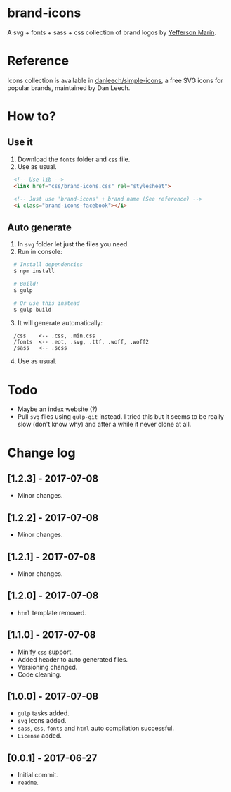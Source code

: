 # brand-icons
A svg + fonts + sass + css collection of brand logos by [Yefferson Marín](https://github.com/yammadev).

# Reference
Icons collection is available in [danleech/simple-icons](https://github.com/danleech/simple-icons), a free SVG icons for popular brands, maintained by Dan Leech.

# How to?
## Use it
1. Download the `fonts` folder and `css` file.
2. Use as usual.
```html
  <!-- Use lib -->
  <link href="css/brand-icons.css" rel="stylesheet">

  <!-- Just use 'brand-icons' + brand name (See reference) -->
  <i class="brand-icons-facebook"></i>
```

## Auto generate
1. In `svg` folder let just the files you need.
2. Run in console:
```bash
  # Install dependencies
  $ npm install

  # Build!
  $ gulp

  # Or use this instead
  $ gulp build
```

3. It will generate automatically:
```
  /css    <-- .css, .min.css
  /fonts  <-- .eot, .svg, .ttf, .woff, .woff2
  /sass   <-- .scss
```
4. Use as usual.

# Todo
- Maybe an index website (?)
- Pull `svg` files using `gulp-git` instead. I tried this but it seems to be really slow (don't know why) and after a while it never clone at all.

# Change log
## [1.2.3] - 2017-07-08
- Minor changes.

## [1.2.2] - 2017-07-08
- Minor changes.

## [1.2.1] - 2017-07-08
- Minor changes.

## [1.2.0] - 2017-07-08
- `html` template removed.

## [1.1.0] - 2017-07-08
- Minify `css` support.
- Added header to auto generated files.
- Versioning changed.
- Code cleaning.

## [1.0.0] - 2017-07-08
- `gulp` tasks added.
- `svg` icons added.
- `sass`, `css`, `fonts` and `html` auto compilation successful.
- `License` added.

## [0.0.1] - 2017-06-27
- Initial commit.
- `readme`.
